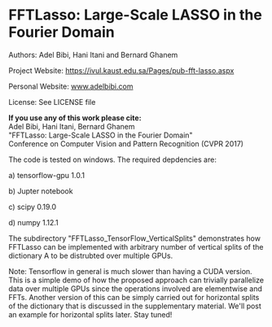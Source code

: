 # FFTLasso: Large-Scale LASSO in the Fourier Domain

Authors: Adel Bibi, Hani Itani and Bernard Ghanem

Project Website: https://ivul.kaust.edu.sa/Pages/pub-fft-lasso.aspx

Personal Website: www.adelbibi.com

License: See LICENSE file

**If you use any of this work please cite:**  
Adel Bibi, Hani Itani, Bernard Ghanem  
"FFTLasso: Large-Scale LASSO in the Fourier Domain"  
Conference on Computer Vision and Pattern Recognition (CVPR 2017)

The code is tested on windows. The required depdencies are:

a) tensorflow-gpu 1.0.1

b) Jupter notebook

c) scipy 0.19.0

d) numpy 1.12.1


The subdirectory "FFTLasso_TensorFlow_VerticalSplits" demonstrates how FFTLasso can be implemented with arbitrary number of vertical splits of the dictionary A to be distrubted over multiple GPUs.

Note: Tensorflow in general is much slower than having a CUDA version. This is a simple demo of how the proposed approach can trivially parallelize data over multiple GPUs since the operations involved are elementwise and FFTs. Another version of this can be simply carried out for horizontal splits of the dictionary that is discussed in the supplementary material. We'll post an example for horizontal splits later. Stay tuned!
